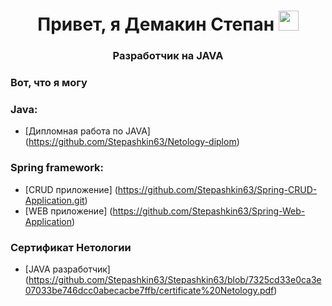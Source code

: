 <h1 align="center">Привет, я Демакин Степан</a> 
<img src="https://github.com/blackcater/blackcater/raw/main/images/Hi.gif" height="32"/></h1>

<h3 align="center">Разработчик на JAVA</h3>

### Вот, что я могу

### Java:

- [Дипломная работа по JAVA] (https://github.com/Stepashkin63/Netology-diplom)

### Spring framework:

* [CRUD приложение] (https://github.com/Stepashkin63/Spring-CRUD-Application.git)
* [WEB приложение] (https://github.com/Stepashkin63/Spring-Web-Application)


### Сертификат Нетологии
* [JAVA разработчик] (https://github.com/Stepashkin63/Stepashkin63/blob/7325cd33e0ca3e07033be746dcc0abecacbe7ffb/certificate%20Netology.pdf)